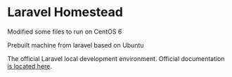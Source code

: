 # Laravel Homestead

Modified some files to run on CentOS 6

Prebuilt machine from laravel based on Ubuntu

The official Laravel local development environment.
Official documentation [is located here](http://laravel.com/docs/5.1/homestead).
